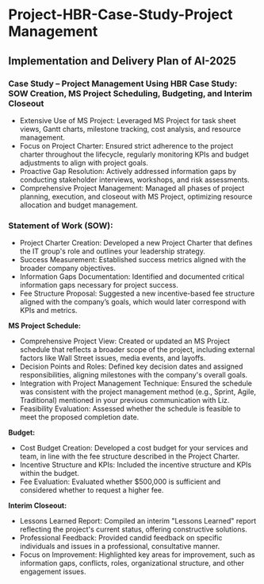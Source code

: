 # **Project-HBR-Case-Study-Project Management**

## **Implementation and Delivery Plan of AI-2025**

### **Case Study – Project Management Using HBR Case Study: SOW Creation, MS Project Scheduling, Budgeting, and Interim Closeout**
- Extensive Use of MS Project: Leveraged MS Project for task sheet views, Gantt charts, milestone tracking, cost analysis, and resource management.
- Focus on Project Charter: Ensured strict adherence to the project charter throughout the lifecycle, regularly monitoring KPIs and budget adjustments to align with project goals.
- Proactive Gap Resolution: Actively addressed information gaps by conducting stakeholder interviews, workshops, and risk assessments.
- Comprehensive Project Management: Managed all phases of project planning, execution, and closeout with MS Project, optimizing resource allocation and budget management.

### **Statement of Work (SOW):**
- Project Charter Creation: Developed a new Project Charter that defines the IT group's role and outlines your leadership strategy.
- Success Measurement: Established success metrics aligned with the broader company objectives.
- Information Gaps Documentation: Identified and documented critical information gaps necessary for project success.
- Fee Structure Proposal: Suggested a new incentive-based fee structure aligned with the company’s goals, which would later correspond with KPIs and metrics.

**MS Project Schedule:**
- Comprehensive Project View: Created or updated an MS Project schedule that reflects a broader scope of the project, including external factors like Wall Street issues, media events, and layoffs.
- Decision Points and Roles: Defined key decision dates and assigned responsibilities, aligning milestones with the company's overall goals.
- Integration with Project Management Technique: Ensured the schedule was consistent with the project management method (e.g., Sprint, Agile, Traditional) mentioned in your previous communication with Liz.
- Feasibility Evaluation: Assessed whether the schedule is feasible to meet the proposed completion date.

**Budget:**
- Cost Budget Creation: Developed a cost budget for your services and team, in line with the fee structure described in the Project Charter.
- Incentive Structure and KPIs: Included the incentive structure and KPIs within the budget.
- Fee Evaluation: Evaluated whether $500,000 is sufficient and considered whether to request a higher fee.

**Interim Closeout:**
- Lessons Learned Report: Compiled an interim "Lessons Learned" report reflecting the project's current status, offering constructive solutions.
- Professional Feedback: Provided candid feedback on specific individuals and issues in a professional, consultative manner.
- Focus on Improvement: Highlighted key areas for improvement, such as information gaps, conflicts, roles, organizational structure, and other engagement issues.
